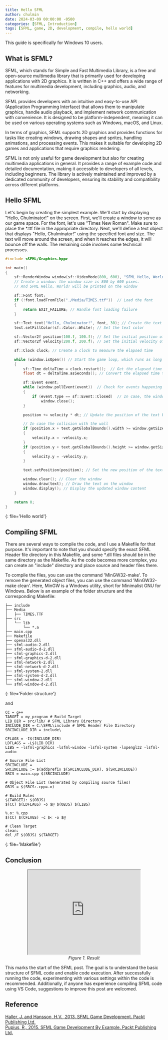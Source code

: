 ```yaml
---
title: Hello SFML
author: chulmin
date: 2024-03-09 00:00:00 -0500
categories: [SFML, Introduction]
tags: [SFML, game, 2D, development, compile, hello world]
---
```


This guide is specifically for Windows 10 users.

## What is SFML?

SFML, which stands for Simple and Fast Multimedia Library, is a free and open-source multimedia library that is primarily used for developing applications with 2D graphics. It is written in C++ and offers a wide range of features for multimedia development, including graphics, audio, and networking.

SFML provides developers with an intuitive and easy-to-use API (Application Programming Interface) that allows them to manipulate graphics, handle audio playback, and implement network communication with convenience. It is designed to be platform-independent, meaning it can be used on various operating systems such as Windows, macOS, and Linux.

In terms of graphics, SFML supports 2D graphics and provides functions for tasks like creating windows, drawing shapes and sprites, handling animations, and processing events. This makes it suitable for developing 2D games and applications that require graphics rendering.

SFML is not only useful for game development but also for creating multimedia applications in general. It provides a range of example code and detailed documentation, making it accessible to developers of all levels, including beginners. The library is actively maintained and improved by a dedicated community of developers, ensuring its stability and compatibility across different platforms.

## Hello SFML
Let's begin by creating the simplest example. We'll start by displaying "Hello, Chulminator!" on the screen. First, we'll create a window to serve as our game space. For the font, let's use "Times New Roman". Make sure to place the *.ttf file in the appropriate directory. Next, we'll define a text object that displays "Hello, Chulminator!" using the specified font and size. The text will move around the screen, and when it reaches the edges, it will bounce off the walls. The remaining code involves some technical processes.

```cpp
#include <SFML/Graphics.hpp>

int main()
{
    sf::RenderWindow window(sf::VideoMode(800, 600), "SFML Hello, World!");
    // Create a window: the window size is 800 by 600 pixes.
    // And SFML Hello, World! will be printed on the window

    sf::Font font;
    if (!font.loadFromFile("./Media/TIMES.ttf"))  // Load the font
    {
        return EXIT_FAILURE; // Handle font loading failure
    }

    sf::Text text("Hello, Chulminator!", font, 30); // Create the text
    text.setFillColor(sf::Color::White); // Set the text color

    sf::Vector2f position(100.f, 100.f); // Set the initial position of the text
    sf::Vector2f velocity(200.f, 200.f); // Set the initial velocity of the text

    sf::Clock clock; // Create a clock to measure the elapsed time

    while (window.isOpen()) // Start the game loop, which runs as long as the window is open
    {
        sf::Time deltaTime = clock.restart();  // Get the elapsed time since the last frame and restart the clock
        float dt = deltaTime.asSeconds(); // Convert the elapsed time to seconds

        sf::Event event;
        while (window.pollEvent(event))  // Check for events happening in the window
        {
            if (event.type == sf::Event::Closed)  // In case, the window is closed
                window.close();
        }

        position += velocity * dt; // Update the position of the text based on its velocity and the elapsed time

        // In case the collision with the wall 
        if (position.x + text.getGlobalBounds().width >= window.getSize().x || position.x <= 0)
        {
            velocity.x = -velocity.x;
        }
        if (position.y + text.getGlobalBounds().height >= window.getSize().y || position.y <= 0)
        {
            velocity.y = -velocity.y;
        }

        text.setPosition(position); // Set the new position of the text

        window.clear(); // Clear the window
        window.draw(text); // Draw the text on the window
        window.display(); // Display the updated window content
    }

    return 0;
}
```
{: file='Hello world'}


## Compiling SFML

There are several ways to compile the code, and I use a Makefile for that purpose. It's important to note that you should specify the exact SFML Header file directory in this Makefile, and some *.dll files should be in the same directory as the Makefile. As the code becomes more complex, you can create an "include" directory and place source and header files there.

To compile the files, you can use the command 'MinGW32-make'. To remove the generated object files, you can use the command 'MinGW32-make clean'. Here, MinGW is a Windows utility, short for Minimalist GNU for Windows. Below is an example of the folder structure and the corresponding Makefile:


```
├── include
├── Media
│   ├── TIMES.TTF
├── src
│   └── lib
│       └── *.a
├── main.cpp
├── Makefile
├── openal32.dll
├── sfml-audio-2.dll
├── sfml-audio-d-2.dll
├── sfml-graphics-2.dll
├── sfml-graphics-d-2.dll
├── sfml-network-2.dll
├── sfml-network-d-2.dll
├── sfml-system-2.dll
├── sfml-system-d-2.dll 
├── sfml-window-2.dll
└── sfml-window-d-2.dll
```
{: file='Folder structure'}

and

```shell
CC = g++
TARGET = my_program # Build Target
LIB_DIR = src/lib/ # SFML Library Directory
INCLUDE_DIR = C:\SFML\include # SFML Header File Directory
SRCINCLUDE_DIR = include\

CFLAGS = -I$(INCLUDE_DIR)
LDFLAGS = -L$(LIB_DIR)
LIBS = -lsfml-graphics -lsfml-window -lsfml-system -lopengl32 -lsfml-audio

# Source File List
SRCINCLUDE =
SRCINCLUDE := $(addprefix $(SRCINCLUDE_DIR), $(SRCINCLUDE))
SRCS = main.cpp $(SRCINCLUDE)

# Object File List (Generated by compiling source files)
OBJS = $(SRCS:.cpp=.o)

# Build Rules
$(TARGET): $(OBJS)
$(CC) $(LDFLAGS) -o $@ $(OBJS) $(LIBS)

%.o: %.cpp
$(CC) $(CFLAGS) -c $< -o $@

# Clean Target
clean:
del /F $(OBJS) $(TARGET)
```
{: file='Makefile'}


## Conclusion
<p align = "center">
<iframe src="https://drive.google.com/file/d/1c-M92F5xXkGg-DiEq5_ZGoVKKzf6OFDV/preview" width="360" height="270" allow="autoplay"></iframe>
  <br>
  <em>Figure 1. Result</em>
</p>
<!-- *Figure 1. Result* -->
<!-- <iframe src="https://drive.google.com/file/d/1psJ7MXSl1dn1xoTxNTIV2gLRQnkVk3Dj/preview" width="640" height="480" allow="autoplay"></iframe> -->



This marks the start of the SFML post. The goal is to understand the basic structure of SFML code and enable code execution. After successfully running the code, experimenting with various settings within the code is recommended. Additionally, if anyone has experience compiling SFML code using VS Code, suggestions to improve this post are welcomed.



## Reference
[Haller, J. and Hansson, H.V., 2013. SFML Game Development. Packt Publishing Ltd.](https://www.packtpub.com/product/sfml-game-development)<br>
[Pupius, R., 2015. SFML Game Development By Example. Packt Publishing Ltd.](https://www.packtpub.com/product/sfml-game-development-by-example)

